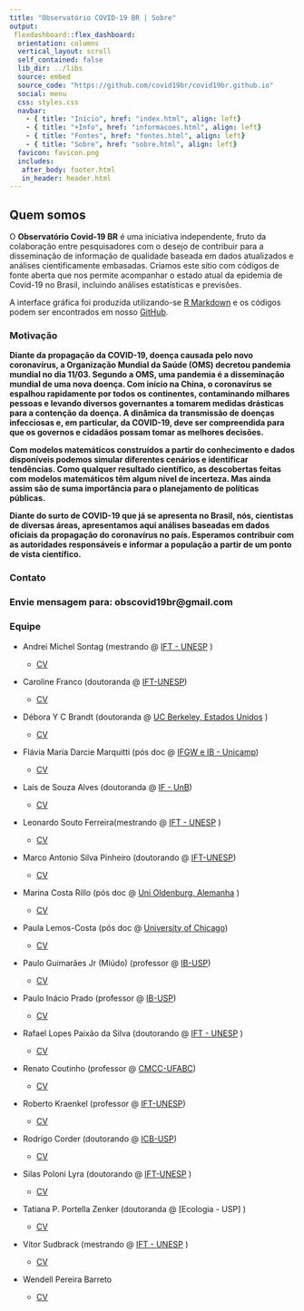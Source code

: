 ```yaml
---
title: "Observatório COVID-19 BR | Sobre"
output: 
 flexdashboard::flex_dashboard:
  orientation: columns
  vertical_layout: scroll
  self_contained: false
  lib_dir: ../libs
  source: embed
  source_code: "https://github.com/covid19br/covid19br.github.io"
  social: menu
  css: styles.css
  navbar:
    - { title: "Início", href: "index.html", align: left}
    - { title: "+Info", href: "informacoes.html", align: left}
    - { title: "Fontes", href: "fontes.html", align: left}
    - { title: "Sobre", href: "sobre.html", align: left}
  favicon: favicon.png
  includes:
   after_body: footer.html
   in_header: header.html
---
```


<h2>Quem somos</h2>

O **Observatório Covid-19 BR** é uma iniciativa independente, fruto da
colaboração entre pesquisadores com o desejo de contribuir para a
disseminação de informação de qualidade baseada em dados atualizados e
análises cientificamente embasadas. Criamos este sítio com códigos de
fonte aberta que nos permite acompanhar o estado atual da epidemia de
Covid-19 no Brasil, incluindo análises estatísticas e previsões.


A interface gráfica foi produzida utilizando-se [R
Markdown](https://rmarkdown.rstudio.com/) e os códigos podem ser
encontrados em nosso [GitHub](https://github.com/covid19br/covid19BR).



<h3>Motivação</h3>

<b>Diante da propagação da COVID-19, doença causada pelo novo
coronavírus, a Organização Mundial da Saúde (OMS) decretou pandemia
mundial no dia 11/03. Segundo a OMS, uma pandemia é a disseminação
mundial de uma nova doença. Com início na China, o coronavírus se
espalhou rapidamente por todos os continentes, contaminando milhares
pessoas e levando diversos governantes a tomarem medidas drásticas
para a contenção da doença. A dinâmica da transmissão de doenças
infecciosas e, em particular, da COVID-19, deve ser compreendida para
que os governos e cidadãos possam tomar as melhores decisões. 

Com modelos matemáticos construídos a partir do conhecimento e dados
disponíveis podemos simular diferentes cenários e identificar
tendências. Como qualquer resultado científico, as descobertas feitas
com modelos matemáticos têm algum nível de incerteza. Mas ainda assim
são de suma importância para o planejamento de políticas
públicas. 

Diante do surto de COVID-19 que já se apresenta no Brasil,
nós, cientistas de diversas áreas, apresentamos aqui análises baseadas
em dados oficiais da propagação do coronavírus no país. Esperamos
contribuir com as autoridades responsáveis e informar a população a
partir de um ponto de vista científico.</b>

<p>

</p>

<h3> Contato <h3>
 Envie mensagem para: obscovid19br@gmail.com


<h3>Equipe</h3>

* Andrei Michel Sontag (mestrando @ [IFT - UNESP](https://www.ift.unesp.br/) )
    + [CV](http://lattes.cnpq.br/1738716619940707)
	
* Caroline Franco (doutoranda @ [IFT-UNESP](https://www.ift.unesp.br/))
    + [CV](http://lattes.cnpq.br/1810788882318135)

* Débora Y C Brandt (doutoranda @ [UC Berkeley, Estados Unidos](https://ib.berkeley.edu/) )
    + [CV](http://lattes.cnpq.br/0111799832635782)

* Flávia Maria Darcie Marquitti (pós doc @ [IFGW e IB - Unicamp](https://www.ifi.unicamp.br/~flaviam/))
    + [CV](http://lattes.cnpq.br/750889398476891)

* Laís de Souza Alves (doutoranda @ [IF - UnB](https://www.fis.unb.br/))
    + [CV](http://lattes.cnpq.br/1251914870700498)

* Leonardo Souto Ferreira(mestrando @ [IFT - UNESP](https://www.ift.unesp.br/) )
    + [CV](http://lattes.cnpq.br/7427980482483909)

* Marco Antonio Silva Pinheiro (doutorando @ [IFT-UNESP](https://www.ift.unesp.br/))
    + [CV](http://lattes.cnpq.br/3654522236249726)

* Marina Costa Rillo (pós doc @ [Uni Oldenburg, Alemanha](https://uol.de/en/icbm) )
    + [CV](http://lattes.cnpq.br/9213292464230085)

* Paula Lemos-Costa (pós doc @ [University of Chicago](https://lemoscosta.weebly.com/))
    + [CV](http://lattes.cnpq.br/2869271527300181)
	
* Paulo Guimarães Jr (Miúdo) (professor @ [IB-USP](http://guimaraeslab.weebly.com/))
    + [CV](http://lattes.cnpq.br/9619030543047007)

* Paulo Inácio Prado (professor @ [IB-USP](http://ecologia.ib.usp.br/let/))
    + [CV](http://lattes.cnpq.br/3884092565521453)

* Rafael Lopes Paixão da Silva (doutorando @ [IFT - UNESP](https://www.ift.unesp.br/) )
    + [CV](http://lattes.cnpq.br/3085324638663546)
	
* Renato Coutinho  (professor @ [CMCC-UFABC](http://professor.ufabc.edu.br/~renato.coutinho/))
    + [CV](http://lattes.cnpq.br/1301865568118160)

* Roberto Kraenkel (professor @ [IFT-UNESP](https://professores.ift.unesp.br/roberto.kraenkel/))
    + [CV](http://lattes.cnpq.br/8497878967418484)

* Rodrigo Corder (doutorando @ [ICB-USP](http://ww3.icb.usp.br))
    + [CV](http://lattes.cnpq.br/9741820804547685)

* Silas Poloni Lyra (doutorando @ [IFT-UNESP](https://www.ift.unesp.br/) )
    + [CV](http://lattes.cnpq.br/3162809212291639)

* Tatiana P. Portella Zenker (doutoranda @ [Ecologia - USP] )
    + [CV](http://lattes.cnpq.br/8988655613888832)

* Vítor Sudbrack (mestrando @ [IFT - UNESP](https://www.ift.unesp.br/) )
    + [CV](http://lattes.cnpq.br/1687206263257247)

* Wendell Pereira Barreto 
    + [CV](http://lattes.cnpq.br/0639412837460678)



